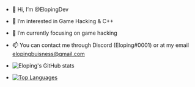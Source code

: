 - 👋 Hi, I’m @ElopingDev
- 👀 I’m interested in Game Hacking & C++
- 🌱 I’m currently focusing on game hacking
- 📫 You can contact me through Discord (Eloping#0001) or at my email elopingbuisness@gmail.com

- ![Eloping's GitHub stats](https://github-readme-stats.vercel.app/api?username=ElopingDev&show_icons=true&theme=jolly)

- [![Top Languages](https://github-readme-stats.vercel.app/api/top-langs/?username=ElopingDev&layout=compact&theme=jolly)](https://github.com/anuraghazra/github-readme-stats)


<!---
ElopingDev/ElopingDev is a ✨ special ✨ repository because its `README.md` (this file) appears on your GitHub profile.
You can click the Preview link to take a look at your changes.
--->

